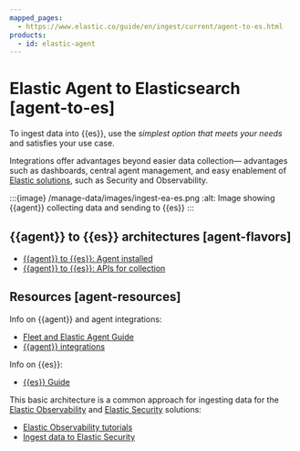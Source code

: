 ```yaml
---
mapped_pages:
  - https://www.elastic.co/guide/en/ingest/current/agent-to-es.html
products:
  - id: elastic-agent
---
```


# Elastic Agent to Elasticsearch [agent-to-es]

To ingest data into {{es}}, use the *simplest option that meets your needs* and satisfies your use case.

Integrations offer advantages beyond easier data collection— advantages such as dashboards, central agent management, and easy enablement of [Elastic solutions](https://www.elastic.co/products/), such as Security and Observability.

:::{image} /manage-data/images/ingest-ea-es.png
:alt: Image showing {{agent}} collecting data and sending to {{es}}
:::


## {{agent}} to {{es}} architectures [agent-flavors]

* [{{agent}} to {{es}}: Agent installed](agent-installed.md)
* [{{agent}} to {{es}}: APIs for collection](agent-apis.md)


## Resources [agent-resources]

Info on {{agent}} and agent integrations:

* [Fleet and Elastic Agent Guide](/reference/fleet/index.md)
* [{{agent}} integrations](https://docs.elastic.co/en/integrations)

Info on {{es}}:

* [{{es}} Guide](elasticsearch://reference/index.md)

This basic architecture is a common approach for ingesting data for the [Elastic Observability](https://www.elastic.co/observability) and [Elastic Security](https://www.elastic.co/security) solutions:

* [Elastic Observability tutorials](/solutions/observability/get-started.md#_get_started_with_other_features)
* [Ingest data to Elastic Security](../../../solutions/security/get-started/ingest-data-to-elastic-security.md)



